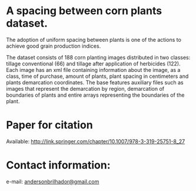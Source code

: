 A spacing between corn plants dataset.
======================================

The adoption of uniform spacing between plants is one of the actions to achieve good grain production indices.

The dataset consists of 188 corn planting images distributed in two classes: tillage conventional (66) and tillage after application of herbicides (122). Each image has an xml file containing information about the image, as a class, time of  purchase, amount of plants, plant spacing in centimeters and plants demarcation coordinates. The base features auxiliary files such as images that represent the demarcation by region, demarcation of boundaries of plants and entire arrays representing the boundaries of the plant.

Paper for citation
==================

Available: http://link.springer.com/chapter/10.1007/978-3-319-25751-8_27

Contact information:
====================
e-mail: andersonbrilhador@gmail.com


